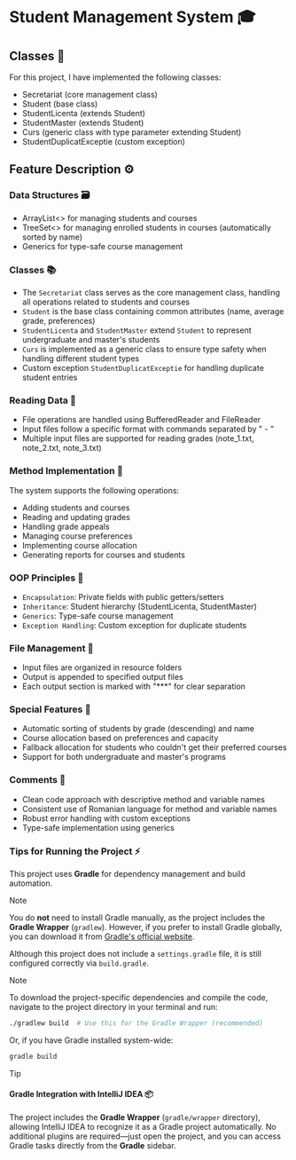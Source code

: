 # Student Management System 🎓

## Classes 🏫
For this project, I have implemented the following classes:
- Secretariat (core management class)
- Student (base class)
- StudentLicenta (extends Student)
- StudentMaster (extends Student)
- Curs (generic class with type parameter extending Student)
- StudentDuplicatExceptie (custom exception)

## Feature Description ⚙️

### Data Structures 🗃️
- ArrayList<> for managing students and courses
- TreeSet<> for managing enrolled students in courses (automatically sorted by name)
- Generics for type-safe course management

### Classes 📚
- The `Secretariat` class serves as the core management class, handling all operations related to students and courses
- `Student` is the base class containing common attributes (name, average grade, preferences)
- `StudentLicenta` and `StudentMaster` extend `Student` to represent undergraduate and master's students
- `Curs` is implemented as a generic class to ensure type safety when handling different student types
- Custom exception `StudentDuplicatExceptie` for handling duplicate student entries

### Reading Data 📖
- File operations are handled using BufferedReader and FileReader
- Input files follow a specific format with commands separated by " - "
- Multiple input files are supported for reading grades (note_1.txt, note_2.txt, note_3.txt)

### Method Implementation 🔄
The system supports the following operations:
- Adding students and courses
- Reading and updating grades
- Handling grade appeals
- Managing course preferences
- Implementing course allocation
- Generating reports for courses and students

### OOP Principles 🧩
- `Encapsulation`: Private fields with public getters/setters
- `Inheritance`: Student hierarchy (StudentLicenta, StudentMaster)
- `Generics`: Type-safe course management
- `Exception Handling`: Custom exception for duplicate students

### File Management 💾
- Input files are organized in resource folders
- Output is appended to specified output files
- Each output section is marked with "***" for clear separation

### Special Features 🌟
- Automatic sorting of students by grade (descending) and name
- Course allocation based on preferences and capacity
- Fallback allocation for students who couldn't get their preferred courses
- Support for both undergraduate and master's programs

### Comments 💬
- Clean code approach with descriptive method and variable names
- Consistent use of Romanian language for method and variable names
- Robust error handling with custom exceptions
- Type-safe implementation using generics

### Tips for Running the Project ⚡

This project uses **Gradle** for dependency management and build automation.  

> [!NOTE]  
> You do **not** need to install Gradle manually, as the project includes the **Gradle Wrapper** (`gradlew`). However, if you prefer to install Gradle globally, you can download it from [Gradle's official website](https://gradle.org/install/).  

Although this project does not include a `settings.gradle` file, it is still configured correctly via `build.gradle`.  

> [!NOTE]  
> To download the project-specific dependencies and compile the code, navigate to the project directory in your terminal and run:  
> ```bash
> ./gradlew build  # Use this for the Gradle Wrapper (recommended)
> ```
> Or, if you have Gradle installed system-wide:  
> ```bash
> gradle build
> ```  

> [!TIP]  
> #### Gradle Integration with IntelliJ IDEA 📦  
> The project includes the **Gradle Wrapper** (`gradle/wrapper` directory), allowing IntelliJ IDEA to recognize it as a Gradle project automatically. No additional plugins are required—just open the project, and you can access Gradle tasks directly from the **Gradle** sidebar.

